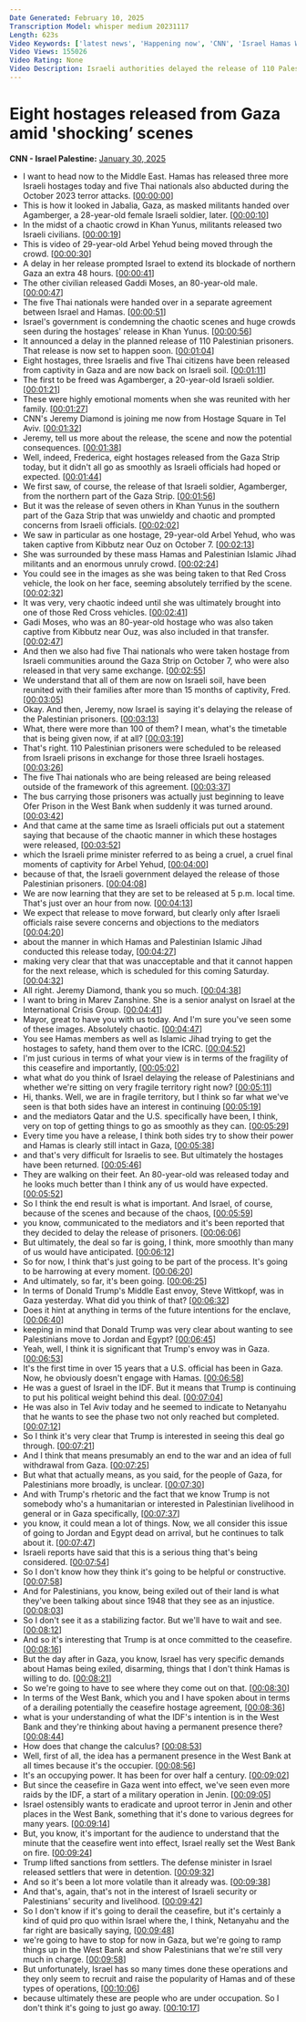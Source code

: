 ```yaml
---
Date Generated: February 10, 2025
Transcription Model: whisper medium 20231117
Length: 623s
Video Keywords: ['latest news', 'Happening now', 'CNN', 'Israel Hamas War', 'Benjamin Netanyahu', 'Hamas', 'Hezbollah', 'Gaza Strip', 'Gaza', 'Rafah', 'IDF', 'Israel Defense Forces', 'Tel Aviv', 'Gaza Ceasefire', 'Ceasefire Deal', 'Arbel Yehoud', 'Agam Berger', 'Gadi Mozes', 'Khan Younis', 'five Thai nationals', 'Eleni Giokos', 'Connect The World', 'Fredricka Whitfielld', 'Jeremy Diamond', 'Mairav Zonzsein']
Video Views: 155026
Video Rating: None
Video Description: Israeli authorities delayed the release of 110 Palestinian prisoners after what they said were unacceptable, chaotic scenes at the hostage handover in southern Gaza. The prisoners are now due to be released later Thursday, an Egyptian official said.  #CNN #News
---
```


# Eight hostages released from Gaza amid 'shocking’ scenes
**CNN - Israel Palestine:** [January 30, 2025](https://www.youtube.com/watch?v=5dadRN_keRE)
*  I want to head now to the Middle East. Hamas has released three more Israeli hostages today and five Thai nationals also abducted during the October 2023 terror attacks. [[00:00:00](https://www.youtube.com/watch?v=5dadRN_keRE&t=0.0s)]
*  This is how it looked in Jabalia, Gaza, as masked militants handed over Agamberger, a 28-year-old female Israeli soldier, later. [[00:00:10](https://www.youtube.com/watch?v=5dadRN_keRE&t=10.0s)]
*  In the midst of a chaotic crowd in Khan Yunus, militants released two Israeli civilians. [[00:00:19](https://www.youtube.com/watch?v=5dadRN_keRE&t=19.0s)]
*  This is video of 29-year-old Arbel Yehud being moved through the crowd. [[00:00:30](https://www.youtube.com/watch?v=5dadRN_keRE&t=30.0s)]
*  A delay in her release prompted Israel to extend its blockade of northern Gaza an extra 48 hours. [[00:00:41](https://www.youtube.com/watch?v=5dadRN_keRE&t=41.0s)]
*  The other civilian released Gaddi Moses, an 80-year-old male. [[00:00:47](https://www.youtube.com/watch?v=5dadRN_keRE&t=47.0s)]
*  The five Thai nationals were handed over in a separate agreement between Israel and Hamas. [[00:00:51](https://www.youtube.com/watch?v=5dadRN_keRE&t=51.0s)]
*  Israel's government is condemning the chaotic scenes and huge crowds seen during the hostages' release in Khan Yunus. [[00:00:56](https://www.youtube.com/watch?v=5dadRN_keRE&t=56.0s)]
*  It announced a delay in the planned release of 110 Palestinian prisoners. That release is now set to happen soon. [[00:01:04](https://www.youtube.com/watch?v=5dadRN_keRE&t=64.0s)]
*  Eight hostages, three Israelis and five Thai citizens have been released from captivity in Gaza and are now back on Israeli soil. [[00:01:11](https://www.youtube.com/watch?v=5dadRN_keRE&t=71.0s)]
*  The first to be freed was Agamberger, a 20-year-old Israeli soldier. [[00:01:21](https://www.youtube.com/watch?v=5dadRN_keRE&t=81.0s)]
*  These were highly emotional moments when she was reunited with her family. [[00:01:27](https://www.youtube.com/watch?v=5dadRN_keRE&t=87.0s)]
*  CNN's Jeremy Diamond is joining me now from Hostage Square in Tel Aviv. [[00:01:32](https://www.youtube.com/watch?v=5dadRN_keRE&t=92.0s)]
*  Jeremy, tell us more about the release, the scene and now the potential consequences. [[00:01:38](https://www.youtube.com/watch?v=5dadRN_keRE&t=98.0s)]
*  Well, indeed, Frederica, eight hostages released from the Gaza Strip today, but it didn't all go as smoothly as Israeli officials had hoped or expected. [[00:01:44](https://www.youtube.com/watch?v=5dadRN_keRE&t=104.0s)]
*  We first saw, of course, the release of that Israeli soldier, Agamberger, from the northern part of the Gaza Strip. [[00:01:56](https://www.youtube.com/watch?v=5dadRN_keRE&t=116.0s)]
*  But it was the release of seven others in Khan Yunus in the southern part of the Gaza Strip that was unwieldy and chaotic and prompted concerns from Israeli officials. [[00:02:02](https://www.youtube.com/watch?v=5dadRN_keRE&t=122.0s)]
*  We saw in particular as one hostage, 29-year-old Arbel Yehud, who was taken captive from Kibbutz near Ouz on October 7. [[00:02:13](https://www.youtube.com/watch?v=5dadRN_keRE&t=133.0s)]
*  She was surrounded by these mass Hamas and Palestinian Islamic Jihad militants and an enormous unruly crowd. [[00:02:24](https://www.youtube.com/watch?v=5dadRN_keRE&t=144.0s)]
*  You could see in the images as she was being taken to that Red Cross vehicle, the look on her face, seeming absolutely terrified by the scene. [[00:02:32](https://www.youtube.com/watch?v=5dadRN_keRE&t=152.0s)]
*  It was very, very chaotic indeed until she was ultimately brought into one of those Red Cross vehicles. [[00:02:41](https://www.youtube.com/watch?v=5dadRN_keRE&t=161.0s)]
*  Gadi Moses, who was an 80-year-old hostage who was also taken captive from Kibbutz near Ouz, was also included in that transfer. [[00:02:47](https://www.youtube.com/watch?v=5dadRN_keRE&t=167.0s)]
*  And then we also had five Thai nationals who were taken hostage from Israeli communities around the Gaza Strip on October 7, who were also released in that very same exchange. [[00:02:55](https://www.youtube.com/watch?v=5dadRN_keRE&t=175.0s)]
*  We understand that all of them are now on Israeli soil, have been reunited with their families after more than 15 months of captivity, Fred. [[00:03:05](https://www.youtube.com/watch?v=5dadRN_keRE&t=185.0s)]
*  Okay. And then, Jeremy, now Israel is saying it's delaying the release of the Palestinian prisoners. [[00:03:13](https://www.youtube.com/watch?v=5dadRN_keRE&t=193.0s)]
*  What, there were more than 100 of them? I mean, what's the timetable that is being given now, if at all? [[00:03:19](https://www.youtube.com/watch?v=5dadRN_keRE&t=199.0s)]
*  That's right. 110 Palestinian prisoners were scheduled to be released from Israeli prisons in exchange for those three Israeli hostages. [[00:03:26](https://www.youtube.com/watch?v=5dadRN_keRE&t=206.0s)]
*  The five Thai nationals who are being released are being released outside of the framework of this agreement. [[00:03:37](https://www.youtube.com/watch?v=5dadRN_keRE&t=217.0s)]
*  The bus carrying those prisoners was actually just beginning to leave Ofer Prison in the West Bank when suddenly it was turned around. [[00:03:42](https://www.youtube.com/watch?v=5dadRN_keRE&t=222.0s)]
*  And that came at the same time as Israeli officials put out a statement saying that because of the chaotic manner in which these hostages were released, [[00:03:52](https://www.youtube.com/watch?v=5dadRN_keRE&t=232.0s)]
*  which the Israeli prime minister referred to as being a cruel, a cruel final moments of captivity for Arbel Yehud, [[00:04:00](https://www.youtube.com/watch?v=5dadRN_keRE&t=240.0s)]
*  because of that, the Israeli government delayed the release of those Palestinian prisoners. [[00:04:08](https://www.youtube.com/watch?v=5dadRN_keRE&t=248.0s)]
*  We are now learning that they are set to be released at 5 p.m. local time. That's just over an hour from now. [[00:04:13](https://www.youtube.com/watch?v=5dadRN_keRE&t=253.0s)]
*  We expect that release to move forward, but clearly only after Israeli officials raise severe concerns and objections to the mediators [[00:04:20](https://www.youtube.com/watch?v=5dadRN_keRE&t=260.0s)]
*  about the manner in which Hamas and Palestinian Islamic Jihad conducted this release today, [[00:04:27](https://www.youtube.com/watch?v=5dadRN_keRE&t=267.0s)]
*  making very clear that that was unacceptable and that it cannot happen for the next release, which is scheduled for this coming Saturday. [[00:04:32](https://www.youtube.com/watch?v=5dadRN_keRE&t=272.0s)]
*  All right. Jeremy Diamond, thank you so much. [[00:04:38](https://www.youtube.com/watch?v=5dadRN_keRE&t=278.0s)]
*  I want to bring in Marev Zanshine. She is a senior analyst on Israel at the International Crisis Group. [[00:04:41](https://www.youtube.com/watch?v=5dadRN_keRE&t=281.0s)]
*  Mayor, great to have you with us today. And I'm sure you've seen some of these images. Absolutely chaotic. [[00:04:47](https://www.youtube.com/watch?v=5dadRN_keRE&t=287.0s)]
*  You see Hamas members as well as Islamic Jihad trying to get the hostages to safety, hand them over to the ICRC. [[00:04:52](https://www.youtube.com/watch?v=5dadRN_keRE&t=292.0s)]
*  I'm just curious in terms of what your view is in terms of the fragility of this ceasefire and importantly, [[00:05:02](https://www.youtube.com/watch?v=5dadRN_keRE&t=302.0s)]
*  what what do you think of Israel delaying the release of Palestinians and whether we're sitting on very fragile territory right now? [[00:05:11](https://www.youtube.com/watch?v=5dadRN_keRE&t=311.0s)]
*  Hi, thanks. Well, we are in fragile territory, but I think so far what we've seen is that both sides have an interest in continuing [[00:05:19](https://www.youtube.com/watch?v=5dadRN_keRE&t=319.0s)]
*  and the mediators Qatar and the U.S. specifically have been, I think, very on top of getting things to go as smoothly as they can. [[00:05:29](https://www.youtube.com/watch?v=5dadRN_keRE&t=329.0s)]
*  Every time you have a release, I think both sides try to show their power and Hamas is clearly still intact in Gaza, [[00:05:38](https://www.youtube.com/watch?v=5dadRN_keRE&t=338.0s)]
*  and that's very difficult for Israelis to see. But ultimately the hostages have been returned. [[00:05:46](https://www.youtube.com/watch?v=5dadRN_keRE&t=346.0s)]
*  They are walking on their feet. An 80-year-old was released today and he looks much better than I think any of us would have expected. [[00:05:52](https://www.youtube.com/watch?v=5dadRN_keRE&t=352.0s)]
*  So I think the end result is what is important. And Israel, of course, because of the scenes and because of the chaos, [[00:05:59](https://www.youtube.com/watch?v=5dadRN_keRE&t=359.0s)]
*  you know, communicated to the mediators and it's been reported that they decided to delay the release of prisoners. [[00:06:06](https://www.youtube.com/watch?v=5dadRN_keRE&t=366.0s)]
*  But ultimately, the deal so far is going, I think, more smoothly than many of us would have anticipated. [[00:06:12](https://www.youtube.com/watch?v=5dadRN_keRE&t=372.0s)]
*  So for now, I think that's just going to be part of the process. It's going to be harrowing at every moment. [[00:06:20](https://www.youtube.com/watch?v=5dadRN_keRE&t=380.0s)]
*  And ultimately, so far, it's been going. [[00:06:25](https://www.youtube.com/watch?v=5dadRN_keRE&t=385.0s)]
*  In terms of Donald Trump's Middle East envoy, Steve Wittkopf, was in Gaza yesterday. What did you think of that? [[00:06:32](https://www.youtube.com/watch?v=5dadRN_keRE&t=392.0s)]
*  Does it hint at anything in terms of the future intentions for the enclave, [[00:06:40](https://www.youtube.com/watch?v=5dadRN_keRE&t=400.0s)]
*  keeping in mind that Donald Trump was very clear about wanting to see Palestinians move to Jordan and Egypt? [[00:06:45](https://www.youtube.com/watch?v=5dadRN_keRE&t=405.0s)]
*  Yeah, well, I think it is significant that Trump's envoy was in Gaza. [[00:06:53](https://www.youtube.com/watch?v=5dadRN_keRE&t=413.0s)]
*  It's the first time in over 15 years that a U.S. official has been in Gaza. Now, he obviously doesn't engage with Hamas. [[00:06:58](https://www.youtube.com/watch?v=5dadRN_keRE&t=418.0s)]
*  He was a guest of Israel in the IDF. But it means that Trump is continuing to put his political weight behind this deal. [[00:07:04](https://www.youtube.com/watch?v=5dadRN_keRE&t=424.0s)]
*  He was also in Tel Aviv today and he seemed to indicate to Netanyahu that he wants to see the phase two not only reached but completed. [[00:07:12](https://www.youtube.com/watch?v=5dadRN_keRE&t=432.0s)]
*  So I think it's very clear that Trump is interested in seeing this deal go through. [[00:07:21](https://www.youtube.com/watch?v=5dadRN_keRE&t=441.0s)]
*  And I think that means presumably an end to the war and an idea of full withdrawal from Gaza. [[00:07:25](https://www.youtube.com/watch?v=5dadRN_keRE&t=445.0s)]
*  But what that actually means, as you said, for the people of Gaza, for Palestinians more broadly, is unclear. [[00:07:30](https://www.youtube.com/watch?v=5dadRN_keRE&t=450.0s)]
*  And with Trump's rhetoric and the fact that we know Trump is not somebody who's a humanitarian or interested in Palestinian livelihood in general or in Gaza specifically, [[00:07:37](https://www.youtube.com/watch?v=5dadRN_keRE&t=457.0s)]
*  you know, it could mean a lot of things. Now, we all consider this issue of going to Jordan and Egypt dead on arrival, but he continues to talk about it. [[00:07:47](https://www.youtube.com/watch?v=5dadRN_keRE&t=467.0s)]
*  Israeli reports have said that this is a serious thing that's being considered. [[00:07:54](https://www.youtube.com/watch?v=5dadRN_keRE&t=474.0s)]
*  So I don't know how they think it's going to be helpful or constructive. [[00:07:58](https://www.youtube.com/watch?v=5dadRN_keRE&t=478.0s)]
*  And for Palestinians, you know, being exiled out of their land is what they've been talking about since 1948 that they see as an injustice. [[00:08:03](https://www.youtube.com/watch?v=5dadRN_keRE&t=483.0s)]
*  So I don't see it as a stabilizing factor. But we'll have to wait and see. [[00:08:12](https://www.youtube.com/watch?v=5dadRN_keRE&t=492.0s)]
*  And so it's interesting that Trump is at once committed to the ceasefire. [[00:08:16](https://www.youtube.com/watch?v=5dadRN_keRE&t=496.0s)]
*  But the day after in Gaza, you know, Israel has very specific demands about Hamas being exiled, disarming, things that I don't think Hamas is willing to do. [[00:08:21](https://www.youtube.com/watch?v=5dadRN_keRE&t=501.0s)]
*  So we're going to have to see where they come out on that. [[00:08:30](https://www.youtube.com/watch?v=5dadRN_keRE&t=510.0s)]
*  In terms of the West Bank, which you and I have spoken about in terms of a derailing potentially the ceasefire hostage agreement, [[00:08:36](https://www.youtube.com/watch?v=5dadRN_keRE&t=516.0s)]
*  what is your understanding of what the IDF's intention is in the West Bank and they're thinking about having a permanent presence there? [[00:08:44](https://www.youtube.com/watch?v=5dadRN_keRE&t=524.0s)]
*  How does that change the calculus? [[00:08:53](https://www.youtube.com/watch?v=5dadRN_keRE&t=533.0s)]
*  Well, first of all, the idea has a permanent presence in the West Bank at all times because it's the occupier. [[00:08:56](https://www.youtube.com/watch?v=5dadRN_keRE&t=536.0s)]
*  It's an occupying power. It has been for over half a century. [[00:09:02](https://www.youtube.com/watch?v=5dadRN_keRE&t=542.0s)]
*  But since the ceasefire in Gaza went into effect, we've seen even more raids by the IDF, a start of a military operation in Jenin. [[00:09:05](https://www.youtube.com/watch?v=5dadRN_keRE&t=545.0s)]
*  Israel ostensibly wants to eradicate and uproot terror in Jenin and other places in the West Bank, something that it's done to various degrees for many years. [[00:09:14](https://www.youtube.com/watch?v=5dadRN_keRE&t=554.0s)]
*  But, you know, it's important for the audience to understand that the minute that the ceasefire went into effect, Israel really set the West Bank on fire. [[00:09:24](https://www.youtube.com/watch?v=5dadRN_keRE&t=564.0s)]
*  Trump lifted sanctions from settlers. The defense minister in Israel released settlers that were in detention. [[00:09:32](https://www.youtube.com/watch?v=5dadRN_keRE&t=572.0s)]
*  And so it's been a lot more volatile than it already was. [[00:09:38](https://www.youtube.com/watch?v=5dadRN_keRE&t=578.0s)]
*  And that's, again, that's not in the interest of Israeli security or Palestinians' security and livelihood. [[00:09:42](https://www.youtube.com/watch?v=5dadRN_keRE&t=582.0s)]
*  So I don't know if it's going to derail the ceasefire, but it's certainly a kind of quid pro quo within Israel where the, I think, Netanyahu and the far right are basically saying, [[00:09:48](https://www.youtube.com/watch?v=5dadRN_keRE&t=588.0s)]
*  we're going to have to stop for now in Gaza, but we're going to ramp things up in the West Bank and show Palestinians that we're still very much in charge. [[00:09:58](https://www.youtube.com/watch?v=5dadRN_keRE&t=598.0s)]
*  But unfortunately, Israel has so many times done these operations and they only seem to recruit and raise the popularity of Hamas and of these types of operations, [[00:10:06](https://www.youtube.com/watch?v=5dadRN_keRE&t=606.0s)]
*  because ultimately these are people who are under occupation. So I don't think it's going to just go away. [[00:10:17](https://www.youtube.com/watch?v=5dadRN_keRE&t=617.0s)]
